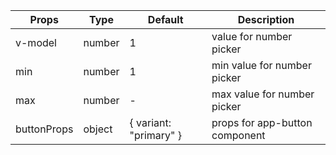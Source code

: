 | Props | Type | Default | Description |
| ------------ | ------------ | ------------ | ------------ |
| v-model | number |1 | value for number picker |
| min | number | 1 | min value for number picker |
| max | number | - | max value for number picker |
| buttonProps | object | { variant: "primary" } | props for app-button component |
